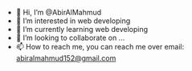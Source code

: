 - 👋 Hi, I’m @AbirAlMahmud
- 👀 I’m interested in web developing
- 🌱 I’m currently learning web developing
- 💞️ I’m looking to collaborate on ...
- 📫 How to reach me, you can reach me over email: abiralmahmud152@gmail.com

<!---
AbirAlMahmud/AbirAlMahmud is a ✨ special ✨ repository because its `README.md` (this file) appears on your GitHub profile.
You can click the Preview link to take a look at your changes.
--->
